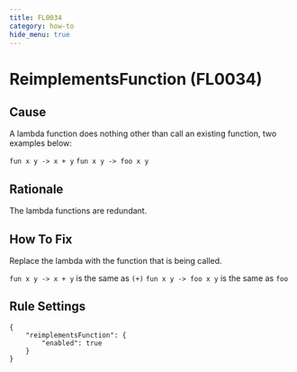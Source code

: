 ```yaml
---
title: FL0034
category: how-to
hide_menu: true
---
```


# ReimplementsFunction (FL0034)

## Cause

A lambda function does nothing other than call an existing function, two examples below:

`fun x y -> x + y`
`fun x y -> foo x y`

## Rationale

The lambda functions are redundant.

## How To Fix

Replace the lambda with the function that is being called.

`fun x y -> x + y` is the same as `(+)`
`fun x y -> foo x y` is the same as `foo`

## Rule Settings

    {
        "reimplementsFunction": {
            "enabled": true
        }
    }
